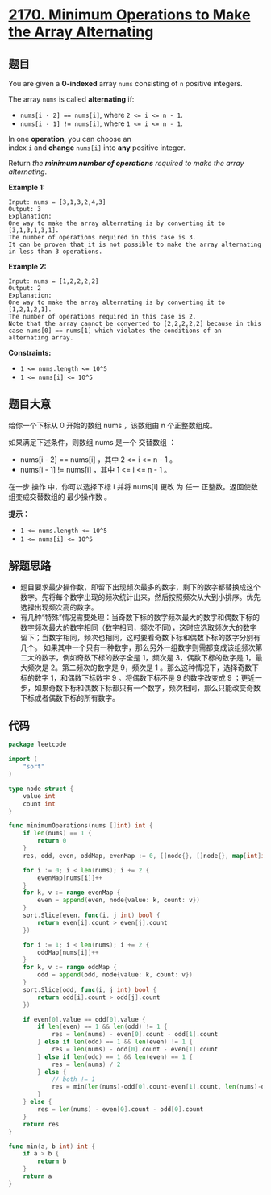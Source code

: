# [2170. Minimum Operations to Make the Array Alternating](https://leetcode.com/problems/minimum-operations-to-make-the-array-alternating/)


## 题目

You are given a **0-indexed** array `nums` consisting of `n` positive integers.

The array `nums` is called **alternating** if:

- `nums[i - 2] == nums[i]`, where `2 <= i <= n - 1`.
- `nums[i - 1] != nums[i]`, where `1 <= i <= n - 1`.

In one **operation**, you can choose an index `i` and **change** `nums[i]` into **any** positive integer.

Return *the **minimum number of operations** required to make the array alternating*.

**Example 1:**

```
Input: nums = [3,1,3,2,4,3]
Output: 3
Explanation:
One way to make the array alternating is by converting it to [3,1,3,1,3,1].
The number of operations required in this case is 3.
It can be proven that it is not possible to make the array alternating in less than 3 operations.

```

**Example 2:**

```
Input: nums = [1,2,2,2,2]
Output: 2
Explanation:
One way to make the array alternating is by converting it to [1,2,1,2,1].
The number of operations required in this case is 2.
Note that the array cannot be converted to [2,2,2,2,2] because in this case nums[0] == nums[1] which violates the conditions of an alternating array.

```

**Constraints:**

- `1 <= nums.length <= 10^5`
- `1 <= nums[i] <= 10^5`

## 题目大意

给你一个下标从 0 开始的数组 nums ，该数组由 n 个正整数组成。

如果满足下述条件，则数组 nums 是一个 交替数组 ：

- nums[i - 2] == nums[i] ，其中 2 <= i <= n - 1 。
- nums[i - 1] != nums[i] ，其中 1 <= i <= n - 1 。

在一步 操作 中，你可以选择下标 i 并将 nums[i] 更改 为 任一 正整数。返回使数组变成交替数组的 最少操作数 。

**提示：**

- `1 <= nums.length <= 10^5`
- `1 <= nums[i] <= 10^5`

## 解题思路

- 题目要求最少操作数，即留下出现频次最多的数字，剩下的数字都替换成这个数字。先将每个数字出现的频次统计出来，然后按照频次从大到小排序。优先选择出现频次高的数字。
- 有几种“特殊”情况需要处理：当奇数下标的数字频次最大的数字和偶数下标的数字频次最大的数字相同（数字相同，频次不同），这时应选取频次大的数字留下；当数字相同，频次也相同，这时要看奇数下标和偶数下标的数字分别有几个。 如果其中一个只有一种数字，那么另外一组数字则需都变成该组频次第二大的数字，例如奇数下标的数字全是 1，频次是 3，偶数下标的数字是 1，最大频次是 2。第二频次的数字是 9，频次是 1 。那么这种情况下，选择奇数下标的数字 1，和偶数下标数字 9 。将偶数下标不是 9 的数字改变成 9 ；更近一步，如果奇数下标和偶数下标都只有一个数字，频次相同，那么只能改变奇数下标或者偶数下标的所有数字。

## 代码

```go
package leetcode

import (
    "sort"
)

type node struct {
    value int
    count int
}

func minimumOperations(nums []int) int {
    if len(nums) == 1 {
        return 0
    }
    res, odd, even, oddMap, evenMap := 0, []node{}, []node{}, map[int]int{}, map[int]int{}

    for i := 0; i < len(nums); i += 2 {
        evenMap[nums[i]]++
    }
    for k, v := range evenMap {
        even = append(even, node{value: k, count: v})
    }
    sort.Slice(even, func(i, j int) bool {
        return even[i].count > even[j].count
    })

    for i := 1; i < len(nums); i += 2 {
        oddMap[nums[i]]++
    }
    for k, v := range oddMap {
        odd = append(odd, node{value: k, count: v})
    }
    sort.Slice(odd, func(i, j int) bool {
        return odd[i].count > odd[j].count
    })

    if even[0].value == odd[0].value {
        if len(even) == 1 && len(odd) != 1 {
            res = len(nums) - even[0].count - odd[1].count
        } else if len(odd) == 1 && len(even) != 1 {
            res = len(nums) - odd[0].count - even[1].count
        } else if len(odd) == 1 && len(even) == 1 {
            res = len(nums) / 2
        } else {
            // both != 1
            res = min(len(nums)-odd[0].count-even[1].count, len(nums)-odd[1].count-even[0].count)
        }
    } else {
        res = len(nums) - even[0].count - odd[0].count
    }
    return res
}

func min(a, b int) int {
    if a > b {
        return b
    }
    return a
}
```